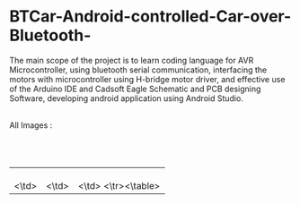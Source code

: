 # BTCar-Android-controlled-Car-over-Bluetooth-
<p> The main scope of the project is to learn coding language for AVR Microcontroller, using  bluetooth serial communication, interfacing the motors with microcontroller using H-bridge motor driver, and effective use of the Arduino IDE and Cadsoft Eagle Schematic and PCB designing Software, developing android application using Android Studio. </p>
<br>
All Images :  
<br>
<Img src='https://lh5.googleusercontent.com/gRrW9ZCuEtY7RDv_IXcxz9dRwP6Cxp_ubXDTisB8vVenfh5J8RA02laJupumWrRSUvuCvkPKwA-9OoM=w1304-h701' alt=''> <br><br>
<Img src='https://lh5.googleusercontent.com/EpTMQG2SkQzLsrLDHFYMtBVBg7QXKKTNVG-ttfm-bbhpA9GxjgmiC3tQk3ELN35cBkTKotpBYwMeDGU=w1304-h701-rw' alt=''> <br><br>
<Img src='https://lh3.googleusercontent.com/C_LnIxNK5wWnZXxLrbldNTK2khzYY-bRBCojJx3dwG9eRxnsx9hp-MlSESvrdEhEMKvSaDNt1xxqpRI=w1304-h701' alt=''><br><br>
<table><tr>
<td><Img src='https://lh5.googleusercontent.com/t-VCikCecF-fvzYIX3rWfKmQHURu5-pw4n0o3uTPBaW-XzXdRKpZumH8PdS-DSmg36dzR7Q_i-kL1uE=w1304-h701' alt=''><br><br><\td>
<td><Img src='https://lh5.googleusercontent.com/zkYFrbSRohvhZZNlKvLRm2fUPkTTkPVgip0e1f6cwceTbzeLome_0YalQ7uHi3OE6uQ2xEz0rkW1eKI=w1304-h701' alt=''><br><br><\td>
<td><Img src='https://lh5.googleusercontent.com/aPuU_V6MPgYX3nGKUJBMVRhBmGN21zsrr-SX0bwttz2Lt9-THYGVQWCWvLQHqiun1OeuwP4NwgacwMU=w1304-h701' alt=''><br><br><\td>
<\tr><\table>
